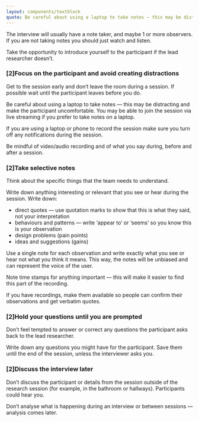 ```yaml
---
layout: components/textblock
quote: Be careful about using a laptop to take notes — this may be distracting and make the participant uncomfortable.
---
```

The interview will usually have a note taker, and maybe 1 or more observers. If you are not taking notes you should just watch and listen.

Take the opportunity to introduce yourself to the participant if the lead researcher doesn’t.

### [2]Focus on the participant and avoid creating distractions
Get to the session early and don’t leave the room during a session. If possible wait until the participant leaves before you do.

Be careful about using a laptop to take notes — this may be distracting and make the participant uncomfortable. You may be able to join the session via live streaming if you prefer to take notes on a laptop.

If you are using a laptop or phone to record the session make sure you turn off any notifications during the session.

Be mindful of video/audio recording and of what you say during, before and after a session.

### [2]Take selective notes
Think about the specific things that the team needs to understand.

Write down anything interesting or relevant that you see or hear during the session. Write down:
- direct quotes — use quotation marks to show that this is what they said, not your interpretation
- behaviours and patterns — write ‘appear to’ or ‘seems’ so you know this is your observation
- design problems (pain points)
- ideas and suggestions (gains)

Use a single note for each observation and write exactly what you see or hear not what you think it means. This way, the notes will be unbiased and can represent the voice of the user.

Note time stamps for anything important — this will make it easier to find this part of the recording.

If you have recordings, make them available so people can confirm their observations and get verbatim quotes.

### [2]Hold your questions until you are prompted
Don’t feel tempted to answer or correct any questions the participant asks back to the lead researcher.

Write down any questions you might have for the participant. Save them until the end of the session, unless the interviewer asks you.

### [2]Discuss the interview later
Don’t discuss the participant or details from the session outside of the research session (for example, in the bathroom or hallways). Participants could hear you.

Don’t analyse what is happening during an interview or between sessions — analysis comes later.

